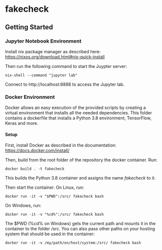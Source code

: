 # fakecheck

## Getting Started

### Jupyter Notebook Environment

Install nix package manager as described here: https://nixos.org/download.html#nix-quick-install

Then run the following command to start the Juypter server:
```
nix-shell --command "jupyter lab" 
```

Connect to http://localhost:8888 to access the Jupyter lab. 

### Docker Environment
Docker allows an easy execution of the provided scripts by creating a virtual environment that installs all the needed dependencies. This folder contains a dockerfile that installs a Python 3.8 environment, TensorFlow, Keras and more.

#### Setup
First, install Docker as described in the documentation: https://docs.docker.com/install/

Then, build from the root folder of the repository the docker container. Run:
```
docker build . -t fakecheck 
```

This builds the Python 3.8 container and assigns the name *fakecheck* to it. 

Then start the container. On Linux, run:
```
docker run -it -v "$PWD":/src/ fakecheck bash 
```

On Windows, run:
```
docker run -it -v "%cd%":/src/ fakecheck bash
```

The $PWD (%cd% on Windows) gets the current path and mounts it in the container to the folder /src. You can also pass other paths on your hosting system that should be used in the container:
```
docker run -it -v /my/path/on/host/system:/src/ fakecheck bash
```
